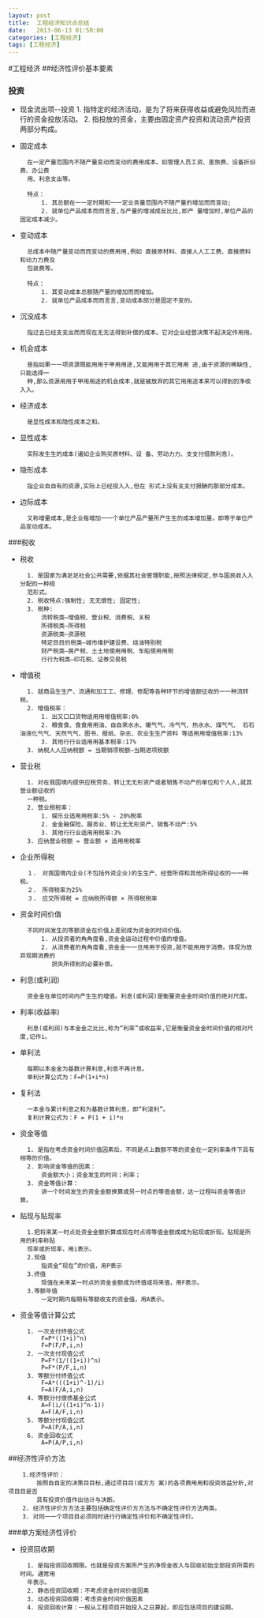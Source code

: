 ```yaml
---
layout: post
title:  工程经济知识点总结
date:   2013-06-13 01:50:00
categories: [工程经济]
tags: [工程经济]
---
```

#工程经济
##经济性评价基本要素
### 投资
* 现金流出项--投资
		1. 指特定的经济活动，是为了将来获得收益或避免风险而进行的资金投放活动。
		2. 指投放的资金，主要由固定资产投资和流动资产投资两部分构成。
* 固定成本
		
		在一定产量范围内不随产量变动而变动的费用成本。如管理人员工资、差旅费、设备折旧费、办公费
		用、利息支出等。
		
		特点：
			1. 其总额在⼀一定时期和⼀一定业务量范围内不随产量的增加⽽而变动;
			2. 就单位产品成本⽽而⾔言,与产量的增减成反⽐比,即产￼量增加时,单位产品的固定成本减少。
* 变动成本
		
		总成本中随产量变动⽽而变动的费⽤用,例如 直接原材料、直接⼈人⼯工费、直接燃料和动⼒力费及
		包装费等。
		
		特点：
			1. 其变动成本总额随产量的增加⽽而增加。
			2. 就单位产品成本⽽而⾔言,变动成本部分是固定不变的。
* 沉没成本
		
		指过去已经⽀支出⽽而现在⽆无法得到补偿的成本。它对企业经营决策不起决定作⽤用。
* 机会成本
		
		是指如果⼀一项资源既能⽤用于甲⽤用途,又能⽤用于其它⽤用 途,由于资源的稀缺性,只能选择⼀
		种,那么资源⽤用于甲⽤用途的机会成本,就是被放弃的其它⽤用途本来可以得到的净收⼊入。
* 经济成本

		是显性成本和隐性成本之和。
* 显性成本
		
		实际发⽣生的成本(诸如企业购买原材料、设 备、劳动⼒力、⽀支付借款利息)。
* 隐形成本
		
		指企业⾃自有的资源,实际上已经投⼊入,但在 形式上没有⽀支付报酬的那部分成本。
* 边际成本
		
		又称增量成本,是企业每增加⼀一个单位产品产量所产⽣生的成本增加量。即等于单位产品变动成本。
###税收
* 税收
		
		1. 是国家为满⾜足社会公共需要,依据其社会管理职能,按照法律规定,参与国民收⼊入分配的一种规
		范形式。
		2. 税收特点:强制性; ⽆无偿性; 固定性;
		3. 税种:
			流转税类—增值税、营业税、消费税、关税			所得税类—所得税			资源税类—资源税			特定⽬目的税类—城市维护建设费、烧油特别税			财产税类—房产税、⼟土地使⽤用税、车船使⽤用税			⾏行为税类—印花税、证券交易税
* 增值税
		1. 就商品⽣生产、流通和加⼯工、修理、修配等各种环节的增值额征收的⼀一种流转税。
		2. 增值税率：
			1. 出⼜⼝口货物适⽤用增值税率:0%			2. 粮⾷食、⾷食⽤用油、⾃自来⽔水、暖⽓气、冷⽓气、热⽔水、煤⽓气、 ⽯石油液化⽓气、天然⽓气、图书、报纸、杂志、农业⽣生产资料 等适⽤用增值税率:13%			3. 其他⾏行业适⽤用基本税率:17%		3. 纳税⼈人应纳税额 = 当期销项税额—当期进项税额
* 营业税
		1. 对在我国境内提供应税劳务、转让⽆无形资产或者销售不动产的单位和个⼈人,就其营业额征收的		一种税。
		2. 营业税税率：
			1. 娱乐业适⽤用税率:5% - 20%税率			2. ⾦金融保险、服务业、转让⽆无形资产、销售不动产:5%
			3. 其他⾏行业适⽤用税率:3%
		3. 应纳营业税额 = 营业额 × 适⽤用税率
* 企业所得税
		
		１.　对我国境内企业(不包括外资企业)的⽣生产、经营所得和其他所得征收的⼀一种税。
		２.　所得税率为25%
		３.　应交所得税 = 应纳税所得额 × 所得税税率
* 资金时间价值
		
		不同时间发生的等额资金在价值上差别成为资金的时间价值。
			1. 从投资者的⾓角度看,资⾦金运动过程中价值的增值。
			2. 从消费者的⾓角度看,资⾦金⼀一旦⽤用于投资,就不能⽤用于消费。体现为放弃现期消费的
			   损失所得到的必要补偿。
		
* 利息(或利润)
		
		资⾦金在单位时间内产⽣生的增值。利息(或利润)是衡量资⾦金时间价值的绝对尺度。
		
* 利率(收益率)
		
		利息(或利润)与本⾦金之⽐比,称为“利率”或收益率,它是衡量资⾦金时间价值的相对尺 度,记作i。

* 单利法
		
		每期以本⾦金为基数计算利息,利息不再计息。
		单利计算公式为：F=P(1+i*n)
* 复利法
		
		一本金与累计利息之和为基数计算利息，即“利滚利”。
		复利计算公式为：F = P(1 + i)*n
		
* 资金等值
		
		1. 是指在考虑资金时间价值因素后，不同是点上数额不等的资金在一定利率条件下具有相等的价值。
		2. 影响资金等值的因素：
			资金额大小；资金发生的时间；利率；
		3. 资金等值计算：
			讲一个时间发生的资金金额换算成另一时点的等值金额，这一过程叫资金等值计算。
* 贴现与贴现率
		
		1.把将来某一时点处资金金额折算成现在时点得等值金额成成为贴现或折现。贴现是所用的利率称贴
		现率或折现率，用i表示。
		2.现值
			指资金“现在”的价值，用P表示
		3.终值
			现值在未来某一时点的资金金额成为终值或将来值，用F表示。
		3.等额年值
			一定时期内每期有等额收支的资金值，用A表示。
* 资金等值计算公式
		
		1. 一次支付终值公式
			F=P*((1+i)^n)
			F=P(F/P,i,n)
		2. 一次支付现值公式
			P=F*(1/((1+i))^n)
			P=F*(P/F,i,n)
		3. 等额分付终值公式
			F=A*(((1+i)^-1)/i)
			F=A(F/A,i,n)
		4. 等额分付偿债基金公式
			A=F(i/((1+i)^n-1))
			A=F(A/F,i,n)
		5. 等额分付现值公式
			P=A(P/A,i,n)
		6. 资金回收公式
			A=P(A/P,i,n)
##经济性评价方法
		
		1.经济性评价：
			按照⾃自定的决策⽬目标,通过项⽬目(或⽅方 案)的各项费⽤用和投资效益分析,对项⽬目是否
			具有投资价值作出估计与决断。
		2. 经济性评价⽅方法主要包括确定性评价⽅方法与不确定性评价方法两类。
		3. 对同⼀一个项⽬目必须同时进⾏行确定性评价和不确定性评价。
###单方案经济性评价
		
* 投资回收期
		
		1. 是指投资回收期限。也就是投资方案所产生的净现金收入与回收初始全部投资所需的时间。通常用
		年表示。
		2. 静态投资回收期：不考虑资金时间价值因素
		3. 动态投资回收期：考虑资金时间价值因素
		4. 投资回收计算：一般从工程项目开始投入之日算起，即应包括项目的建设期。		